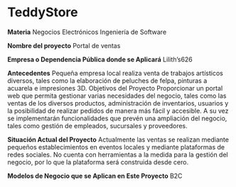 # TeddyStore

**Materia** 
Negocios Electrónicos 
Ingeniería de Software 

**Nombre del proyecto** 
Portal de ventas 

**Empresa o Dependencia Pública donde se Aplicará** 
Lilith’s626 

**Antecedentes** 
Pequeña empresa local realiza venta de trabajos artísticos diversos, tales como la elaboración de peluches de felpa, pinturas a acuarela e impresiones 3D. Objetivos del Proyecto Proporcionar un portal web que permita gestionar varias necesidades del negocio, tales como las ventas de los diversos productos, administración de inventarios, usuarios y la posibilidad de realizar pedidos de manera más fácil y accesible. A su vez se implementarán funcionalidades que prevén una ampliación del negocio, tales como gestión de empleados, sucursales y proveedores. 

**Situación Actual del Proyecto** 
Actualmente las ventas se realizan mediante pequeños establecimientos en eventos locales y mediante plataformas de redes sociales. No cuenta con herramientas a la medida para la gestión del negocio, por lo que la plataforma será construida desde cero. 

**Modelos de Negocio que se Aplican en Este Proyecto** 
B2C
